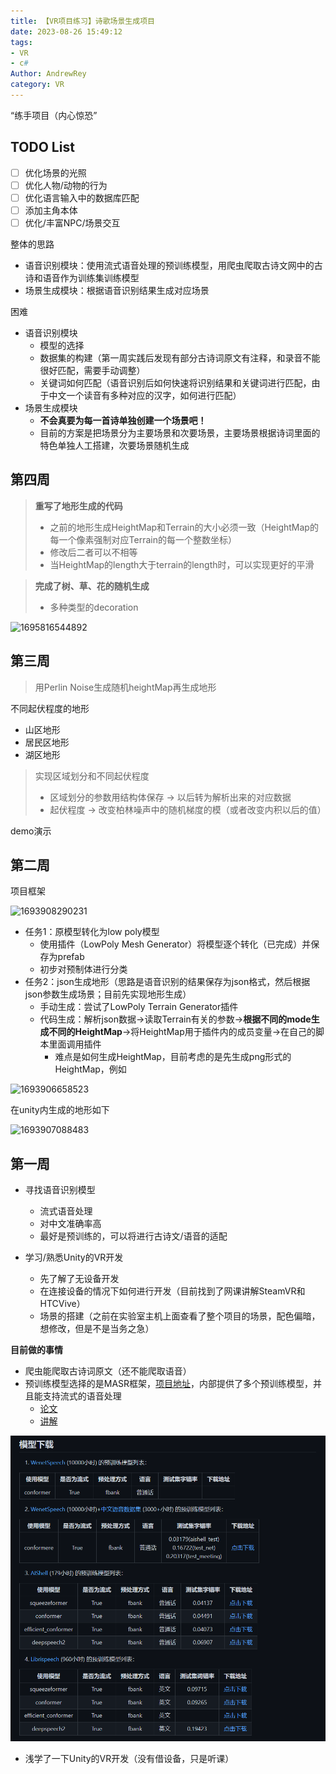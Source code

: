 ```yaml
---
title: 【VR项目练习】诗歌场景生成项目
date: 2023-08-26 15:49:12
tags:
- VR
- c#
Author: AndrewRey
category: VR
---
```

“练手项目（内心惊恐”

<!--more-->

## TODO List

- [ ] 优化场景的光照
- [ ] 优化人物/动物的行为
- [ ] 优化语言输入中的数据库匹配
- [ ] 添加主角本体
- [ ] 优化/丰富NPC/场景交互

整体的思路

- 语音识别模块：使用流式语音处理的预训练模型，用爬虫爬取古诗文网中的古诗和语音作为训练集训练模型
- 场景生成模块：根据语音识别结果生成对应场景

困难

- 语音识别模块
  - 模型的选择
  - 数据集的构建（第一周实践后发现有部分古诗词原文有注释，和录音不能很好匹配，需要手动调整）
  - 关键词如何匹配（语音识别后如何快速将识别结果和关键词进行匹配，由于中文一个读音有多种对应的汉字，如何进行匹配）
- 场景生成模块
  - **不会真要为每一首诗单独创建一个场景吧！**
  - 目前的方案是把场景分为主要场景和次要场景，主要场景根据诗词里面的特色单独人工搭建，次要场景随机生成

## 第四周

> **重写了地形生成的代码**
>
> - 之前的地形生成HeightMap和Terrain的大小必须一致（HeightMap的每一个像素强制对应Terrain的每一个整数坐标）
> - 修改后二者可以不相等
> - 当HeightMap的length大于terrain的length时，可以实现更好的平滑

> **完成了树、草、花的随机生成**
>
> - 多种类型的decoration

![1695816544892](1695816544892.gif)

## 第三周

> 用Perlin Noise生成随机heightMap再生成地形

不同起伏程度的地形

- 山区地形
- 居民区地形
- 湖区地形

> 实现区域划分和不同起伏程度
>
> - 区域划分的参数用结构体保存 -> 以后转为解析出来的对应数据
> - 起伏程度 -> 改变柏林噪声中的随机梯度的模（或者改变内积以后的值）

demo演示

## 第二周

项目框架

![1693908290231](1693908290231.png)

- 任务1：原模型转化为low poly模型
  - 使用插件（LowPoly Mesh Generator）将模型逐个转化（已完成）并保存为prefab
  - 初步对预制体进行分类
- 任务2：json生成地形（思路是语音识别的结果保存为json格式，然后根据json参数生成场景；目前先实现地形生成）
  - 手动生成：尝试了LowPoly Terrain Generator插件
  - 代码生成：解析json数据->读取Terrain有关的参数->**根据不同的mode生成不同的HeightMap**->将HeightMap用于插件内的成员变量->在自己的脚本里面调用插件
    - 难点是如何生成HeightMap，目前考虑的是先生成png形式的HeightMap，例如

![1693906658523](1693906658523.png)

在unity内生成的地形如下

![1693907088483](1693907088483.png)

## 第一周

- 寻找语音识别模型

  - 流式语音处理
  - 对中文准确率高
  - 最好是预训练的，可以将进行古诗文/语音的适配
- 学习/熟悉Unity的VR开发

  - 先了解了无设备开发
  - 在连接设备的情况下如何进行开发（目前找到了网课讲解SteamVR和HTCVive）
  - 场景的搭建（之前在实验室主机上面查看了整个项目的场景，配色偏暗，想修改，但是不是当务之急）

**目前做的事情**

- 爬虫能爬取古诗词原文（还不能爬取语音）
- 预训练模型选择的是MASR框架，[项目地址]([https://github.com/yeyupiaoling/MASR]())，内部提供了多个预训练模型，并且能支持流式的语音处理
  - [论文](https://arxiv.org/pdf/2102.01547.pdf)
  - [讲解](https://zhuanlan.zhihu.com/p/349586567)

![1693294494575](1693294494575.png)

- 浅学了一下Unity的VR开发（没有借设备，只是听课）
